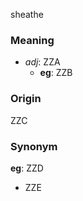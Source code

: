 sheathe
### Meaning
+ _adj_: ZZA
    + __eg__: ZZB

### Origin

ZZC

### Synonym

__eg__: ZZD

+ ZZE


